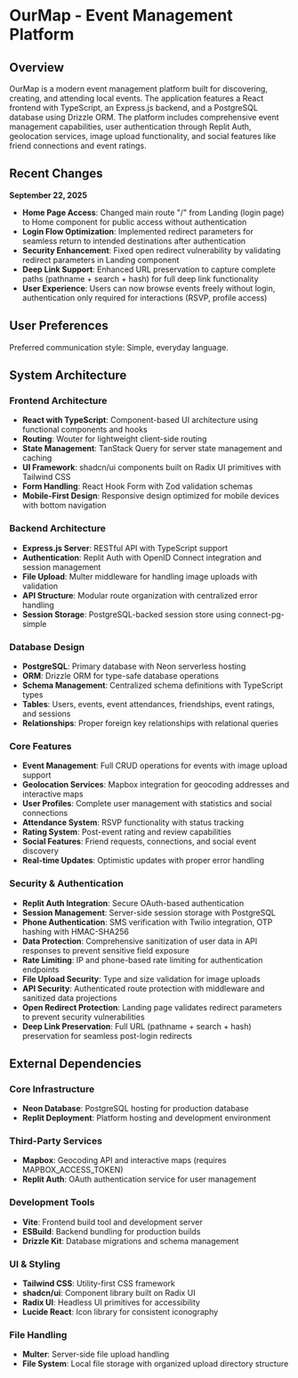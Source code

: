 # OurMap - Event Management Platform

## Overview

OurMap is a modern event management platform built for discovering, creating, and attending local events. The application features a React frontend with TypeScript, an Express.js backend, and a PostgreSQL database using Drizzle ORM. The platform includes comprehensive event management capabilities, user authentication through Replit Auth, geolocation services, image upload functionality, and social features like friend connections and event ratings.

## Recent Changes

**September 22, 2025**
- **Home Page Access**: Changed main route "/" from Landing (login page) to Home component for public access without authentication
- **Login Flow Optimization**: Implemented redirect parameters for seamless return to intended destinations after authentication
- **Security Enhancement**: Fixed open redirect vulnerability by validating redirect parameters in Landing component
- **Deep Link Support**: Enhanced URL preservation to capture complete paths (pathname + search + hash) for full deep link functionality
- **User Experience**: Users can now browse events freely without login, authentication only required for interactions (RSVP, profile access)

## User Preferences

Preferred communication style: Simple, everyday language.

## System Architecture

### Frontend Architecture
- **React with TypeScript**: Component-based UI architecture using functional components and hooks
- **Routing**: Wouter for lightweight client-side routing
- **State Management**: TanStack Query for server state management and caching
- **UI Framework**: shadcn/ui components built on Radix UI primitives with Tailwind CSS
- **Form Handling**: React Hook Form with Zod validation schemas
- **Mobile-First Design**: Responsive design optimized for mobile devices with bottom navigation

### Backend Architecture
- **Express.js Server**: RESTful API with TypeScript support
- **Authentication**: Replit Auth with OpenID Connect integration and session management
- **File Upload**: Multer middleware for handling image uploads with validation
- **API Structure**: Modular route organization with centralized error handling
- **Session Storage**: PostgreSQL-backed session store using connect-pg-simple

### Database Design
- **PostgreSQL**: Primary database with Neon serverless hosting
- **ORM**: Drizzle ORM for type-safe database operations
- **Schema Management**: Centralized schema definitions with TypeScript types
- **Tables**: Users, events, event attendances, friendships, event ratings, and sessions
- **Relationships**: Proper foreign key relationships with relational queries

### Core Features
- **Event Management**: Full CRUD operations for events with image upload support
- **Geolocation Services**: Mapbox integration for geocoding addresses and interactive maps
- **User Profiles**: Complete user management with statistics and social connections
- **Attendance System**: RSVP functionality with status tracking
- **Rating System**: Post-event rating and review capabilities
- **Social Features**: Friend requests, connections, and social event discovery
- **Real-time Updates**: Optimistic updates with proper error handling

### Security & Authentication
- **Replit Auth Integration**: Secure OAuth-based authentication
- **Session Management**: Server-side session storage with PostgreSQL
- **Phone Authentication**: SMS verification with Twilio integration, OTP hashing with HMAC-SHA256
- **Data Protection**: Comprehensive sanitization of user data in API responses to prevent sensitive field exposure
- **Rate Limiting**: IP and phone-based rate limiting for authentication endpoints
- **File Upload Security**: Type and size validation for image uploads
- **API Security**: Authenticated route protection with middleware and sanitized data projections
- **Open Redirect Protection**: Landing page validates redirect parameters to prevent security vulnerabilities
- **Deep Link Preservation**: Full URL (pathname + search + hash) preservation for seamless post-login redirects

## External Dependencies

### Core Infrastructure
- **Neon Database**: PostgreSQL hosting for production database
- **Replit Deployment**: Platform hosting and development environment

### Third-Party Services
- **Mapbox**: Geocoding API and interactive maps (requires MAPBOX_ACCESS_TOKEN)
- **Replit Auth**: OAuth authentication service for user management

### Development Tools
- **Vite**: Frontend build tool and development server
- **ESBuild**: Backend bundling for production builds
- **Drizzle Kit**: Database migrations and schema management

### UI & Styling
- **Tailwind CSS**: Utility-first CSS framework
- **shadcn/ui**: Component library built on Radix UI
- **Radix UI**: Headless UI primitives for accessibility
- **Lucide React**: Icon library for consistent iconography

### File Handling
- **Multer**: Server-side file upload handling
- **File System**: Local file storage with organized upload directory structure